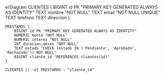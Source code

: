 erDiagram
    CLIENTES {
        BIGINT id PK "PRIMARY KEY GENERATED ALWAYS AS IDENTITY"
        TEXT nombre "NOT NULL"
        TEXT email "NOT NULL UNIQUE"
        TEXT telefono
        TEXT direccion
    }
    
    PRESTAMOS {
        BIGINT id PK "PRIMARY KEY GENERATED ALWAYS AS IDENTITY"
        NUMERIC monto "NOT NULL"
        NUMERIC interes "NOT NULL"
        INT duracion_meses "NOT NULL"
        TEXT estado "CHECK (estado IN ('Pendiente', 'Aprobado', 'Rechazado')) NOT NULL"
        BIGINT cliente_id "REFERENCES clientes(id)"
    }

    CLIENTES ||--o{ PRESTAMOS : "cliente_id"

